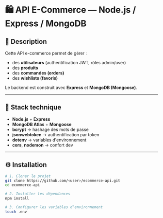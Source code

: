 # 🛍️ API E-Commerce — Node.js / Express / MongoDB

## 🚀 Description
Cette API e-commerce permet de gérer :
- des **utilisateurs** (authentification JWT, rôles admin/user)
- des **produits**
- des **commandes (orders)**
- des **wishlists (favoris)**

Le backend est construit avec **Express** et **MongoDB (Mongoose)**.

---

## 🧩 Stack technique
- **Node.js** + **Express**
- **MongoDB Atlas** + **Mongoose**
- **bcrypt** → hashage des mots de passe
- **jsonwebtoken** → authentification par token
- **dotenv** → variables d'environnement
- **cors**, **nodemon** → confort dev

---

## ⚙️ Installation

```bash
# 1. Cloner le projet
git clone https://github.com/<user>/ecommerce-api.git
cd ecommerce-api

# 2. Installer les dépendances
npm install

# 3. Configurer les variables d’environnement
touch .env
